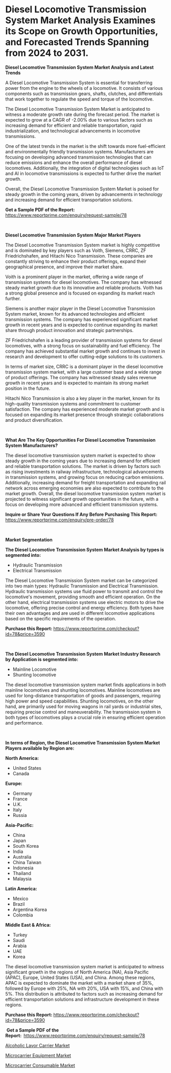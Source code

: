<p><h1>Diesel Locomotive Transmission System Market Analysis Examines its Scope on Growth Opportunities, and Forecasted Trends Spanning from 2024 to 2031.</h1></p><p><strong>Diesel Locomotive Transmission System Market Analysis and Latest Trends</strong></p>
<p><p>A Diesel Locomotive Transmission System is essential for transferring power from the engine to the wheels of a locomotive. It consists of various components such as transmission gears, shafts, clutches, and differentials that work together to regulate the speed and torque of the locomotive. </p><p>The Diesel Locomotive Transmission System Market is anticipated to witness a moderate growth rate during the forecast period. The market is expected to grow at a CAGR of -2.00% due to various factors such as increasing demand for efficient and reliable transportation, rapid industrialization, and technological advancements in locomotive transmissions. </p><p>One of the latest trends in the market is the shift towards more fuel-efficient and environmentally friendly transmission systems. Manufacturers are focusing on developing advanced transmission technologies that can reduce emissions and enhance the overall performance of diesel locomotives. Additionally, the integration of digital technologies such as IoT and AI in locomotive transmissions is expected to further drive the market growth.</p><p>Overall, the Diesel Locomotive Transmission System Market is poised for steady growth in the coming years, driven by advancements in technology and increasing demand for efficient transportation solutions.</p></p>
<p><strong>Get a Sample PDF of the Report:&nbsp;</strong> <a href="https://www.reportprime.com/enquiry/request-sample/78">https://www.reportprime.com/enquiry/request-sample/78</a></p>
<p>&nbsp;</p>
<p><strong>Diesel Locomotive Transmission System Major Market Players</strong></p>
<p><p>The Diesel Locomotive Transmission System market is highly competitive and is dominated by key players such as Voith, Siemens, CRRC, ZF Friedrichshafen, and Hitachi Nico Transmission. These companies are constantly striving to enhance their product offerings, expand their geographical presence, and improve their market share.</p><p>Voith is a prominent player in the market, offering a wide range of transmission systems for diesel locomotives. The company has witnessed steady market growth due to its innovative and reliable products. Voith has a strong global presence and is focused on expanding its market reach further.</p><p>Siemens is another major player in the Diesel Locomotive Transmission System market, known for its advanced technologies and efficient transmission systems. The company has experienced significant market growth in recent years and is expected to continue expanding its market share through product innovation and strategic partnerships.</p><p>ZF Friedrichshafen is a leading provider of transmission systems for diesel locomotives, with a strong focus on sustainability and fuel efficiency. The company has achieved substantial market growth and continues to invest in research and development to offer cutting-edge solutions to its customers.</p><p>In terms of market size, CRRC is a dominant player in the diesel locomotive transmission system market, with a large customer base and a wide range of product offerings. The company has witnessed steady sales revenue growth in recent years and is expected to maintain its strong market position in the future.</p><p>Hitachi Nico Transmission is also a key player in the market, known for its high-quality transmission systems and commitment to customer satisfaction. The company has experienced moderate market growth and is focused on expanding its market presence through strategic collaborations and product diversification.</p></p>
<p>&nbsp;</p>
<p><strong>What Are The Key Opportunities For Diesel Locomotive Transmission System Manufacturers?</strong></p>
<p><p>The diesel locomotive transmission system market is expected to show steady growth in the coming years due to increasing demand for efficient and reliable transportation solutions. The market is driven by factors such as rising investments in railway infrastructure, technological advancements in transmission systems, and growing focus on reducing carbon emissions. Additionally, increasing demand for freight transportation and expanding rail network across emerging economies are also expected to contribute to the market growth. Overall, the diesel locomotive transmission system market is projected to witness significant growth opportunities in the future, with a focus on developing more advanced and efficient transmission systems.</p></p>
<p><strong>Inquire or Share Your Questions If Any Before Purchasing This Report:</strong> <a href="https://www.reportprime.com/enquiry/pre-order/78">https://www.reportprime.com/enquiry/pre-order/78</a></p>
<p>&nbsp;</p>
<p><strong>Market Segmentation</strong></p>
<p><strong>The Diesel Locomotive Transmission System Market Analysis by types is segmented into:</strong></p>
<p><ul><li>Hydraulic Transmission</li><li>Electrical Transmission</li></ul></p>
<p><p>The Diesel Locomotive Transmission System market can be categorized into two main types: Hydraulic Transmission and Electrical Transmission. Hydraulic transmission systems use fluid power to transmit and control the locomotive's movement, providing smooth and efficient operation. On the other hand, electrical transmission systems use electric motors to drive the locomotive, offering precise control and energy efficiency. Both types have their own advantages and are used in different locomotive applications based on the specific requirements of the operation.</p></p>
<p><strong>Purchase this Report:&nbsp;</strong><a href="https://www.reportprime.com/checkout?id=78&price=3590">https://www.reportprime.com/checkout?id=78&price=3590</a></p>
<p>&nbsp;</p>
<p><strong>The Diesel Locomotive Transmission System Market Industry Research by Application is segmented into:</strong></p>
<p><ul><li>Mainline Locomotive</li><li>Shunting locomotive</li></ul></p>
<p><p>The diesel locomotive transmission system market finds applications in both mainline locomotives and shunting locomotives. Mainline locomotives are used for long-distance transportation of goods and passengers, requiring high power and speed capabilities. Shunting locomotives, on the other hand, are primarily used for moving wagons in rail yards or industrial sites, requiring precise control and maneuverability. The transmission system in both types of locomotives plays a crucial role in ensuring efficient operation and performance.</p></p>
<p>&nbsp;</p>
<p><strong>In terms of Region, the Diesel Locomotive Transmission System Market Players available by Region are:</strong></p>
<p>
    <p> <strong> North America: </strong>
        <ul>
            <li>United States</li>
            <li>Canada</li>
        </ul>
        </p> 
    <p> <strong> Europe: </strong>
        <ul>
            <li>Germany</li>
            <li>France</li>
            <li>U.K.</li>
            <li>Italy</li>
            <li>Russia</li>
        </ul>
        </p> 
    <p> <strong> Asia-Pacific: </strong>
        <ul>
            <li>China</li>
            <li>Japan</li>
            <li>South Korea</li>
            <li>India</li>
            <li>Australia</li>
            <li>China Taiwan</li>
            <li>Indonesia</li>
            <li>Thailand</li>
            <li>Malaysia</li>
        </ul>
        </p> 
    <p> <strong> Latin America: </strong>
        <ul>
            <li>Mexico</li>
            <li>Brazil</li>
            <li>Argentina Korea</li>
            <li>Colombia</li>
        </ul>
        </p> 
    <p> <strong> Middle East & Africa: </strong>
        <ul>
            <li>Turkey</li>
            <li>Saudi</li>
            <li>Arabia</li>
            <li>UAE</li>
            <li>Korea</li>
        </ul>
    </p>
    </p>
<p><p>The diesel locomotive transmission system market is anticipated to witness significant growth in the regions of North America (NA), Asia Pacific (APAC), Europe, United States (USA), and China. Among these regions, APAC is expected to dominate the market with a market share of 35%, followed by Europe with 25%, NA with 20%, USA with 15%, and China with 5%. This distribution is attributed to factors such as increasing demand for efficient transportation solutions and infrastructure development in these regions.</p></p>
<p><strong>Purchase this Report: </strong><a href="https://www.reportprime.com/checkout?id=78&price=3590">https://www.reportprime.com/checkout?id=78&price=3590</a></p>
<p>&nbsp;<strong>Get a Sample PDF of the Report:&nbsp;&nbsp;</strong><a href="https://www.reportprime.com/enquiry/request-sample/78">https://www.reportprime.com/enquiry/request-sample/78</a></p>
<p><strong></strong></p>
<p><p><a href="https://view.publitas.com/reportprime-1/alcoholic-lavor-carrier-market-size-and-examines-its-market-scope-with-a-primary-focus-on-growth-opportunities-and-forecasted-trends-spanning-from-2023-to-2030/">Alcoholic Lavor Carrier Market</a></p><p><a href="https://view.publitas.com/reportprime-1/microcarrier-equipment-market-furnish-information-about-market-size-market-share-market-dynamics-and-projections-spanning-from-2023-to-2030/">Microcarrier Equipment Market</a></p><p><a href="https://view.publitas.com/reportprime-1/microcarrier-consumable-market-analysis-examines-its-scope-on-growth-opportunities-and-forecasted-trends-spanning-from-2023-to-2030/">Microcarrier Consumable Market</a></p></p>